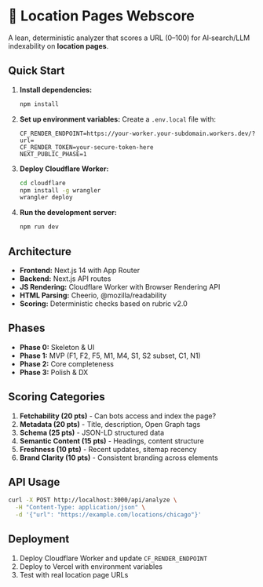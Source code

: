 # 🧭 Location Pages Webscore

A lean, deterministic analyzer that scores a URL (0–100) for AI‑search/LLM indexability on **location pages**.

## Quick Start

1. **Install dependencies:**
   ```bash
   npm install
   ```

2. **Set up environment variables:**
   Create a `.env.local` file with:
   ```env
   CF_RENDER_ENDPOINT=https://your-worker.your-subdomain.workers.dev/?url=
   CF_RENDER_TOKEN=your-secure-token-here
   NEXT_PUBLIC_PHASE=1
   ```

3. **Deploy Cloudflare Worker:**
   ```bash
   cd cloudflare
   npm install -g wrangler
   wrangler deploy
   ```

4. **Run the development server:**
   ```bash
   npm run dev
   ```

## Architecture

- **Frontend:** Next.js 14 with App Router
- **Backend:** Next.js API routes
- **JS Rendering:** Cloudflare Worker with Browser Rendering API
- **HTML Parsing:** Cheerio, @mozilla/readability
- **Scoring:** Deterministic checks based on rubric v2.0

## Phases

- **Phase 0:** Skeleton & UI
- **Phase 1:** MVP (F1, F2, F5, M1, M4, S1, S2 subset, C1, N1)
- **Phase 2:** Core completeness
- **Phase 3:** Polish & DX

## Scoring Categories

1. **Fetchability (20 pts)** - Can bots access and index the page?
2. **Metadata (20 pts)** - Title, description, Open Graph tags
3. **Schema (25 pts)** - JSON-LD structured data
4. **Semantic Content (15 pts)** - Headings, content structure
5. **Freshness (10 pts)** - Recent updates, sitemap recency
6. **Brand Clarity (10 pts)** - Consistent branding across elements

## API Usage

```bash
curl -X POST http://localhost:3000/api/analyze \
  -H "Content-Type: application/json" \
  -d '{"url": "https://example.com/locations/chicago"}'
```

## Deployment

1. Deploy Cloudflare Worker and update `CF_RENDER_ENDPOINT`
2. Deploy to Vercel with environment variables
3. Test with real location page URLs